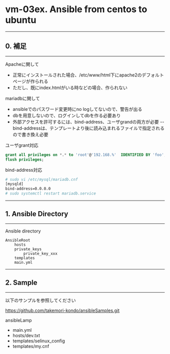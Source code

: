 # vm-03ex. Ansible from centos to ubuntu
________________________________________
## 0. 補足
________________________________________
Apacheに関して

- 正常にインストールされた場合、/etc/www/html下にapache2のデフォルトページが作られる
- ただし、既にindex.htmlがいる時などの場合、作られない

mariadbに関して

- ansibleでのパスワード変更時にno logしてないので、警告が出る
- dbを用意しないので、ログインしてdbを作る必要あり
- 外部アクセスを許可するには、bind-address、ユーザgrandの両方が必要
-- bind-addressは、テンプレートより後に読み込まれるファイルで指定されるので書き換え必要

ユーザgrant対応

```sql
grant all privileges on *.* to 'root'@'192.168.%'  IDENTIFIED BY 'foo';
flush privileges;
```

bind-address対応

```bash
# sudo vi /etc/mysql/mariadb.cnf
[mysqld]
bind-address=0.0.0.0
# sudo systemctl restart mariadb.service
```

________________________________________
## 1. Ansible Directory
________________________________________
Ansible directory

```text
AnsibleRoot
    hosts
    private_keys
        private_key_xxx
    templates
    main.yml
```

________________________________________
## 2. Sample
________________________________________
以下のサンプルを参照してください

https://github.com/takemori-kondo/ansibleSamples.git

ansibleLamp

- main.yml
- hosts/dev.txt
- templates/selinux_config
- templates/my.cnf